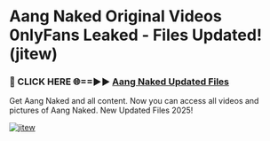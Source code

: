 # Aang Naked Original Videos 0nlyFans Leaked - Files Updated! (jitew)

<h3>🔴 CLICK HERE 🌐==►► <a href="https://tinyurl.com/up5wt9bj" rel="nofollow">Aang Naked Updated Files</a></h3>

Get Aang Naked and all content. Now you can access all videos and pictures of Aang Naked. New Updated Files 2025!

[![jitew](https://i.imgur.com/ABiUzMV.gif)](https://tinyurl.com/up5wt9bj)
